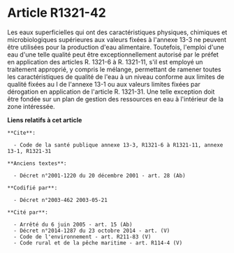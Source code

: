 # Article R1321-42

Les eaux superficielles qui ont des caractéristiques physiques, chimiques et microbiologiques supérieures aux valeurs fixées
à l'annexe 13-3 ne peuvent être utilisées pour la production d'eau alimentaire. Toutefois, l'emploi d'une eau d'une telle
qualité peut être exceptionnellement autorisé par le préfet en application des articles R. 1321-6 à R. 1321-11, s'il est
employé un traitement approprié, y compris le mélange, permettant de ramener toutes les caractéristiques de qualité de l'eau
à un niveau conforme aux limites de qualité fixées au I de l'annexe 13-1 ou aux valeurs limites fixées par dérogation en
application de l'article R. 1321-31. Une telle exception doit être fondée sur un plan de gestion des ressources en eau à
l'intérieur de la zone intéressée.

**Liens relatifs à cet article**

	**Cite**:

	  - Code de la santé publique annexe 13-3, R1321-6 à R1321-11, annexe 13-1, R1321-31

	**Anciens textes**:

	  - Décret n°2001-1220 du 20 décembre 2001 - art. 28 (Ab)

	**Codifié par**:

	  - Décret n°2003-462 2003-05-21

	**Cité par**:

	  - Arrêté du 6 juin 2005 - art. 15 (Ab)
	  - Décret n°2014-1287 du 23 octobre 2014 - art. (V)
	  - Code de l'environnement - art. R211-83 (V)
	  - Code rural et de la pêche maritime - art. R114-4 (V)
